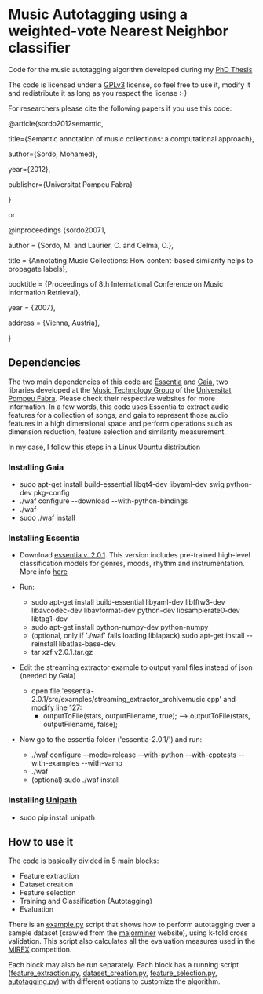 Music Autotagging using a weighted-vote Nearest Neighbor classifier
======

Code for the music autotagging algorithm developed during my [PhD Thesis](http://msordo.weebly.com/thesis.html)

The code is licensed under a [GPLv3](http://www.gnu.org/copyleft/gpl.html) license, so feel free to use it, modify it and redistribute it as long as you respect the license :-)

For researchers please cite the following papers if you use this code:

@article{sordo2012semantic,

  title={Semantic annotation of music collections: a computational approach},
  
  author={Sordo, Mohamed},
  
  year={2012},
  
  publisher={Universitat Pompeu Fabra}
  
}

or

@inproceedings {sordo20071,

 author = {Sordo, M. and Laurier, C. and Celma, O.},
 
 title = {Annotating Music Collections: How content-based similarity helps to propagate labels},
 
 booktitle = {Proceedings of 8th International Conference on Music Information Retrieval},
 
 year = {2007},
 
 address = {Vienna, Austria},
 
}

Dependencies
------

The two main dependencies of this code are [Essentia](http://essentia.upf.edu/) and [Gaia](https://github.com/MTG/gaia), two libraries developed at the [Music Technology Group](http://mtg.upf.edu/)
of the [Universitat Pompeu Fabra](http://www.upf.edu/en/). Please check their respective websites for more information. In a few words, this code uses Essentia to extract audio features for a collection of songs,
and gaia to represent those audio features in a high dimensional space and perform operations such as dimension reduction, feature selection and similarity measurement.

In my case, I follow this steps in a Linux Ubuntu distribution 

### Installing Gaia

* sudo apt-get install build-essential libqt4-dev libyaml-dev swig python-dev pkg-config
* ./waf configure --download --with-python-bindings
* ./waf
* sudo ./waf install

### Installing Essentia

* Download [essentia v. 2.0.1](https://github.com/MTG/essentia/releases/tag/v2.0.1). This version includes pre-trained high-level classification models
for genres, moods, rhythm and instrumentation. More info [here](https://github.com/MTG/essentia/releases/tag/v2.0.1)

* Run:
  * sudo apt-get install build-essential libyaml-dev libfftw3-dev libavcodec-dev libavformat-dev python-dev libsamplerate0-dev libtag1-dev
  * sudo apt-get install python-numpy-dev python-numpy
  * (optional, only if './waf' fails loading liblapack) sudo apt-get install --reinstall libatlas-base-dev
  * tar xzf v2.0.1.tar.gz

* Edit the streaming extractor example to output yaml files instead of json (needed by Gaia)
  * open file 'essentia-2.0.1/src/examples/streaming_extractor_archivemusic.cpp' and modify line 127:
    * outputToFile(stats, outputFilename, true); --> outputToFile(stats, outputFilename, false);

* Now go to the essentia folder ('essentia-2.0.1/') and run:
  * ./waf configure --mode=release --with-python --with-cpptests --with-examples --with-vamp
  * ./waf
  * (optional) sudo ./waf install
  
### Installing [Unipath](https://pypi.python.org/pypi/Unipath/)
* sudo pip install unipath

How to use it
------

The code is basically divided in 5 main blocks:
* Feature extraction
* Dataset creation
* Feature selection
* Training and Classification (Autotagging)
* Evaluation

There is an [example.py](https://github.com/neomoha/music-autotagging-thesis/blob/master/example.py) script that shows how to perform autotagging over a sample dataset
(crawled from the [majorminer](http://majorminer.org/info/intro) website), using k-fold cross validation.
This script also calculates all the evaluation measures used in the [MIREX](http://www.music-ir.org/mirex/wiki/2014:Audio_Tag_Classification) competition.

Each block may also be run separately. Each block has a running script ([feature_extraction.py](https://github.com/neomoha/music-autotagging-thesis/blob/master/feature_extraction.py),
[dataset_creation.py](https://github.com/neomoha/music-autotagging-thesis/blob/master/dataset_creation.py),
[feature_selection.py](https://github.com/neomoha/music-autotagging-thesis/blob/master/feature_selection.py),
[autotagging.py](https://github.com/neomoha/music-autotagging-thesis/blob/master/autotagging.py))
with different options to customize the algorithm.